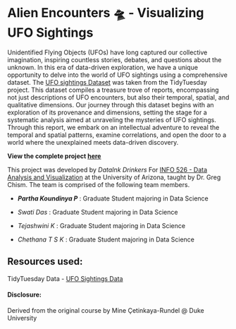 # Alien Encounters 🛸 - Visualizing UFO Sightings

Unidentified Flying Objects (UFOs) have long captured our collective imagination, inspiring countless stories, debates, and questions about the unknown. In this era of data-driven exploration, we have a unique opportunity to delve into the world of UFO sightings using a comprehensive dataset. The [UFO sightings Dataset](https://github.com/rfordatascience/tidytuesday/tree/master/data/2023/2023-06-20) was taken from the TidyTuesday project. This dataset compiles a treasure trove of reports, encompassing not just descriptions of UFO encounters, but also their temporal, spatial, and qualitative dimensions. Our journey through this dataset begins with an exploration of its provenance and dimensions, setting the stage for a systematic analysis aimed at unraveling the mysteries of UFO sightings. Through this report, we embark on an intellectual adventure to reveal the temporal and spatial patterns, examine correlations, and open the door to a world where the unexplained meets data-driven discovery.

**View the complete project [here](https://partha-pkp.github.io/alien-encounters/)**

This project was developed by *DataInk Drinkers* For [INFO 526 - Data Analysis and Visualization](https://datavizaz.org/) at the University of Arizona, taught by Dr. Greg Chism. The team is comprised of the following team members.

-   ***Partha Koundinya P*** : Graduate Student majoring in Data Science

-   *Swati Das* : Graduate Student majoring in Data Science

-   *Tejashwini K* : Graduate Student majoring in Data Science

-   *Chethana T S K* : Graduate Student majoring in Data Science

## Resources used:

TidyTuesday Data - [UFO Sightings Data](https://github.com/rfordatascience/tidytuesday/tree/master/data/2023/2023-06-20)

#### Disclosure:

Derived from the original course by Mine Çetinkaya-Rundel \@ Duke University
